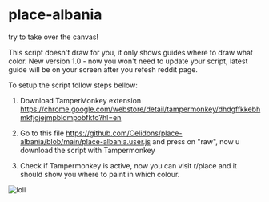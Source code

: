 # place-albania
try to take over the canvas!

This script doesn't draw for you, it only shows guides where to draw what color. New version 1.0 - now you won't need to update your script, latest guide will be on your screen after you refesh reddit page.

To setup the script follow steps bellow:

1. Download TamperMonkey extension https://chrome.google.com/webstore/detail/tampermonkey/dhdgffkkebhmkfjojejmpbldmpobfkfo?hl=en

2. Go to this file https://github.com/Celidons/place-albania/blob/main/place-albania.user.js
and press on "raw", now u download the script with Tampermonkey

3. Check if Tampermonkey is active, now you can visit r/place and it should show you where to paint in which colour.

![loll](https://user-images.githubusercontent.com/102899724/161428889-e88415ae-40e5-43f6-813b-47b97a6cc658.PNG)


